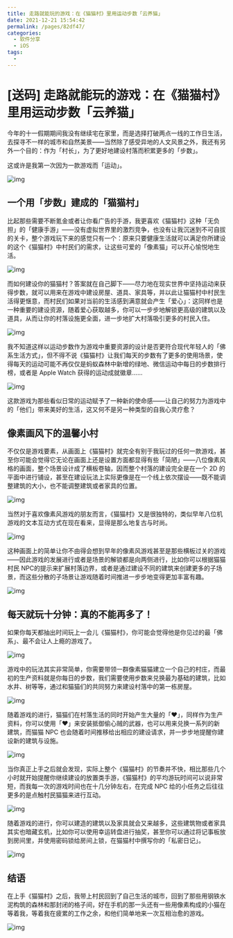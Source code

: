 ```yaml
---
title: 走路就能玩的游戏：在《猫猫村》里用运动步数「云养猫」
date: 2021-12-21 15:54:42
permalink: /pages/82df47/
categories:
  - 软件分享
  - iOS
tags:
  - 
---
```

# [送码] 走路就能玩的游戏：在《猫猫村》里用运动步数「云养猫」

今年的十一假期期间我没有继续宅在家里，而是选择打破两点一线的工作日生活，去探寻不一样的城市和自然美景——当然除了感受异地的人文风景之外，我还有另外一个目的：作为「村长」，为了更好地建设村落而积累更多的「步数」。

这或许是我第一次因为一款游戏而「运动」。

![img](https://cdn.sspai.com/2021/11/23/10f0f1ef5764c79dff013038985ef18a.PNG?imageView2/2/w/1120/q/90/interlace/1/ignore-error/1)

## 一个用「步数」建成的「猫猫村」

比起那些需要不断氪金或者让你看广告的手游，我更喜欢《猫猫村》这种「无负担」的「健康手游」——没有虚拟世界里的激烈竞争，也没有让我沉迷到不可自拔的关卡，整个游戏玩下来的感觉只有一个：原来只要健康生活就可以满足你所建设的这个《猫猫村》中村民们的需求，让这些可爱的「像素猫」可以开心愉悦地生活。

![img](https://cdn.sspai.com/editor/u_/c5jagt5b34tbt73j9grg.png?imageView2/2/w/1120/q/90/interlace/1/ignore-error/1)

而如何建设你的猫猫村？答案就在自己脚下——尽力地在现实世界中坚持运动来获得步数，就可以用来在游戏中建设房屋、道具、家具等，并以此让猫猫村中村民生活得更惬意，而村民们如果对当前的生活感到满意就会产生「爱心」：这同样也是一种重要的建设资源，随着爱心获取越多，你可以一步步地解锁更高级的建筑以及道具，从而让你的村落设施更全面，进一步地扩大村落吸引更多的村民入住。

![img](https://cdn.sspai.com/editor/u_/c5jagtlb34tbu30oe59g.png?imageView2/2/w/1120/q/90/interlace/1/ignore-error/1)

我不知道这样以运动步数作为游戏中重要资源的设计是否更符合现代年轻人的「佛系生活方式」，但不得不说《猫猫村》让我们每天的步数有了更多的使用场景，使得每天的运动可能不再仅仅是蚂蚁森林中新增的绿地、微信运动中每日的步数排行榜，或者是 Apple Watch 获得的运动成就徽章……

![img](https://cdn.sspai.com/2021/11/23/9310df95e5d25eab13699f9a3f64b470.PNG?imageView2/2/w/1120/q/90/interlace/1/ignore-error/1)

这款游戏为那些看似日常的运动赋予了一种新的使命感——让自己的努力为游戏中的「他们」带来美好的生活，这又何不是另一种类型的自我心灵疗愈？

## 像素画风下的温馨小村

不仅仅是游戏要素，从画面上《猫猫村》就完全有别于我玩过的任何一款游戏，甚至你可能会觉得它无论在画面上还是设置方面都显得有些「简陋」——八位像素风格的画面，整个场景设计成了横板卷轴，因而整个村落的建设完全是在一个 2D 的平面中进行铺设，甚至在建设玩法上实际更像是在一个线上依次摆设——既不能调整建筑的大小，也不能调整建筑或者家具的位置。

![img](https://cdn.sspai.com/2021/11/23/540e33070aeffbe21133e1aff0146ed5.PNG?imageView2/2/w/1120/q/90/interlace/1/ignore-error/1)

当然对于喜欢像素风游戏的朋友而言，《猫猫村》又是很独特的，类似早年八位机游戏的文本互动方式在现在看来，显得是那么地复古与时尚。

![img](https://cdn.sspai.com/editor/u_/c5jagttb34tbu30oe5a0.png?imageView2/2/w/1120/q/90/interlace/1/ignore-error/1)

这种画面上的简单让你不由得会想到早年的像素风游戏甚至是那些横板过关的游戏——因此游戏的发展进行或者是场景的解锁都是向两侧进行，比如你可以根据猫猫村民 NPC的提示来扩展村落边界，或者是通过建设不同的建筑来创建更多的子场景，而这些分散的子场景让游戏随着时间推进一步步地变得更加丰富有趣。

![img](https://cdn.sspai.com/2021/11/19/36dfda2b279e543ebf787df1e72c8cee.png?imageView2/2/w/1120/q/90/interlace/1/ignore-error/1)

## 每天就玩十分钟：真的不能再多了！

如果你每天都抽出时间玩上一会儿《猫猫村》，你可能会觉得他是你见过的最「佛系」、最不会让人上瘾的游戏了。

![img](https://cdn.sspai.com/editor/u_/c5jagu5b34tbu30oe5ag.png?imageView2/2/w/1120/q/90/interlace/1/ignore-error/1)

游戏中的玩法其实非常简单，你需要带领一群像素猫猫建立一个自己的村庄，而最初的生产资料就是你每日的步数，我们需要使用步数来兑换最为基础的建筑，比如水井、树等等，通过和猫猫们的共同努力来建设村落中的第一栋房屋。

![img](https://cdn.sspai.com/2021/11/19/5197a46fba8237821ab3b457abb08085.png?imageView2/2/w/1120/q/90/interlace/1/ignore-error/1)

随着游戏的进行，猫猫们在村落生活的同时开始产生大量的「❤️」，同样作为生产资料，你可以使用「❤️」来安装抵御偷心贼的武器，也可以用来兑换一系列的新建筑，而猫猫 NPC 也会随着时间推移给出相应的建设请求，并一步步地提醒你建设新的建筑与设施。

![img](https://cdn.sspai.com/2021/11/19/3a7b70a7ac73e516302f29130a28de51.png?imageView2/2/w/1120/q/90/interlace/1/ignore-error/1)

当你真正上手之后就会发现，实际上整个《猫猫村》的节奏并不快，相比那些几个小时就开始提醒你继续建设的放置类手游，《猫猫村》的平均游玩时间可以说非常短，而我每一次的游戏时间也在十几分钟左右，在完成 NPC 给的小任务之后往往更多的是点触村民猫猫来进行互动。

![img](https://cdn.sspai.com/2021/11/19/a1cd294e28d55a17db701a2071187fea.png?imageView2/2/w/1120/q/90/interlace/1/ignore-error/1)

随着游戏的进行，你可以建造的建筑以及家具就会又来越多，这些建筑物或者家具其实也暗藏玄机，比如你可以使用幸运转盘进行抽奖，甚至你可以通过将记事板放到房间里，并使用密码锁给房间上锁，在猫猫村中撰写你的「私密日记」。

![img](https://cdn.sspai.com/2021/11/19/a9c47970dace3c399ad4d1c02298d3c4.png?imageView2/2/w/1120/q/90/interlace/1/ignore-error/1)

## 结语

在上手《猫猫村》之后，我带上村民回到了自己生活的城市，回到了那些用钢铁水泥构筑的森林和那封闭的格子间，好在手机的那一头还有一些用像素构成的小猫在等着我，等着我在疲累的工作之余，和他们简单地来一次互相治愈的游戏。

![img](https://cdn.sspai.com/2021/11/23/7637698112cb71ae1b3cd3c7b07cb083.PNG?imageView2/2/w/1120/q/90/interlace/1/ignore-error/1)